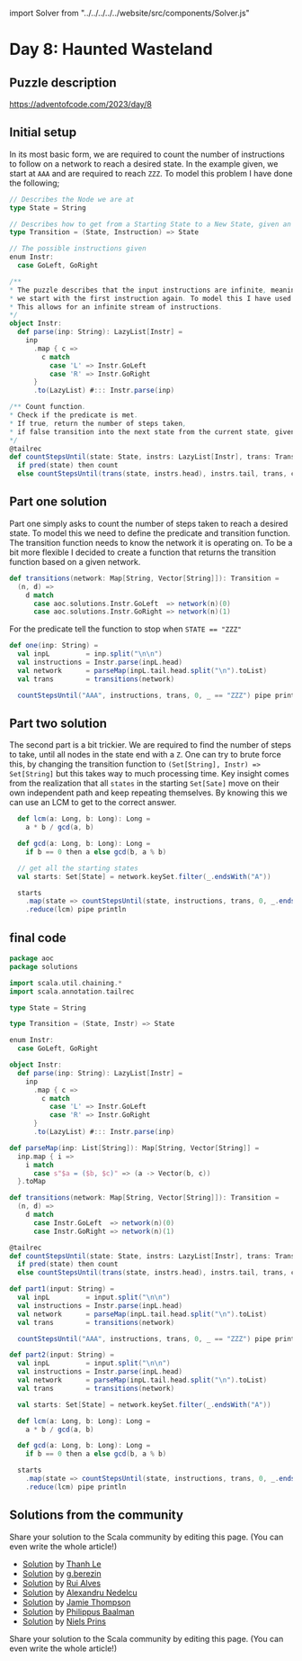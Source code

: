 import Solver from "../../../../../website/src/components/Solver.js"

# Day 8: Haunted Wasteland

## Puzzle description

https://adventofcode.com/2023/day/8

## Initial setup
In its most basic form, we are required to count the number of instructions to follow on a network to reach a desired state. In the example given, we start at `AAA` and are required to reach `ZZZ`. To model this problem I have done the following;

```scala
// Describes the Node we are at
type State = String

// Describes how to get from a Starting State to a New State, given an instruction
type Transition = (State, Instruction) => State

// The possible instructions given
enum Instr:
  case GoLeft, GoRight

/**
* The puzzle describes that the input instructions are infinite, meaning that if there a no instructions left,
* we start with the first instruction again. To model this I have used a `LazyList[Instruction]`.
* This allows for an infinite stream of instructions.
*/
object Instr:
  def parse(inp: String): LazyList[Instr] =
    inp
      .map { c =>
        c match
          case 'L' => Instr.GoLeft
          case 'R' => Instr.GoRight
      }
      .to(LazyList) #::: Instr.parse(inp)

/** Count function.
* Check if the predicate is met.
* If true, return the number of steps taken,
* if false transition into the next state from the current state, given the first instruction.
*/
@tailrec
def countStepsUntil(state: State, instrs: LazyList[Instr], trans: Transition, count: Int, pred: State => Boolean): Int =
  if pred(state) then count
  else countStepsUntil(trans(state, instrs.head), instrs.tail, trans, count + 1, pred)
```

## Part one solution
Part one simply asks to count the number of steps taken to reach a desired state. To model this we need to define the predicate and transition function.
The transition function needs to know the network it is operating on. To be a bit more flexible I decided to create a function that returns the transition function based on a given network.
```scala
def transitions(network: Map[String, Vector[String]]): Transition =
  (n, d) =>
    d match
      case aoc.solutions.Instr.GoLeft  => network(n)(0)
      case aoc.solutions.Instr.GoRight => network(n)(1)
```

For the predicate tell the function to stop when `STATE == "ZZZ"`
```scala
def one(inp: String) =
  val inpL         = inp.split("\n\n")
  val instructions = Instr.parse(inpL.head)
  val network      = parseMap(inpL.tail.head.split("\n").toList)
  val trans        = transitions(network)

  countStepsUntil("AAA", instructions, trans, 0, _ == "ZZZ") pipe println
```

## Part two solution
The second part is a bit trickier. We are required to find the number of steps to take, until all nodes in the state end with a `Z`. One can try to brute force this, by changing the transition function to `(Set[String], Instr) => Set[String]` but this takes way to much processing time.
Key insight comes from the realization that all `states` in the starting `Set[Sate]` move on their own independent path and keep repeating themselves. By knowing this we can use an LCM to get to the correct answer. 

```scala
  def lcm(a: Long, b: Long): Long =
    a * b / gcd(a, b)

  def gcd(a: Long, b: Long): Long =
    if b == 0 then a else gcd(b, a % b)

  // get all the starting states
  val starts: Set[State] = network.keySet.filter(_.endsWith("A"))

  starts
    .map(state => countStepsUntil(state, instructions, trans, 0, _.endsWith("Z")).toLong)  // for each state find the cycle time
    .reduce(lcm) pipe println
```

## final code
```scala
package aoc
package solutions

import scala.util.chaining.*
import scala.annotation.tailrec

type State = String

type Transition = (State, Instr) => State

enum Instr:
  case GoLeft, GoRight

object Instr:
  def parse(inp: String): LazyList[Instr] =
    inp
      .map { c =>
        c match
          case 'L' => Instr.GoLeft
          case 'R' => Instr.GoRight
      }
      .to(LazyList) #::: Instr.parse(inp)

def parseMap(inp: List[String]): Map[String, Vector[String]] =
  inp.map { i =>
    i match
      case s"$a = ($b, $c)" => (a -> Vector(b, c))
  }.toMap

def transitions(network: Map[String, Vector[String]]): Transition =
  (n, d) =>
    d match
      case Instr.GoLeft  => network(n)(0)
      case Instr.GoRight => network(n)(1)

@tailrec
def countStepsUntil(state: State, instrs: LazyList[Instr], trans: Transition, count: Int, pred: State => Boolean): Int =
  if pred(state) then count
  else countStepsUntil(trans(state, instrs.head), instrs.tail, trans, count + 1, pred)

def part1(input: String) = 
  val inpL         = input.split("\n\n")
  val instructions = Instr.parse(inpL.head)
  val network      = parseMap(inpL.tail.head.split("\n").toList)
  val trans        = transitions(network)

  countStepsUntil("AAA", instructions, trans, 0, _ == "ZZZ") pipe println

def part2(input: String) = 
  val inpL         = input.split("\n\n")
  val instructions = Instr.parse(inpL.head)
  val network      = parseMap(inpL.tail.head.split("\n").toList)
  val trans        = transitions(network)

  val starts: Set[State] = network.keySet.filter(_.endsWith("A"))

  def lcm(a: Long, b: Long): Long =
    a * b / gcd(a, b)

  def gcd(a: Long, b: Long): Long =
    if b == 0 then a else gcd(b, a % b)

  starts
    .map(state => countStepsUntil(state, instructions, trans, 0, _.endsWith("Z")).toLong)
    .reduce(lcm) pipe println
```

## Solutions from the community

Share your solution to the Scala community by editing this page. (You can even write the whole article!)

- [Solution](https://github.com/lenguyenthanh/aoc-2023/blob/main/Day08.scala) by [Thanh Le](https://github.com/lenguyenthanh)
- [Solution](https://github.com/GrigoriiBerezin/advent_code_2023/tree/master/task08/src/main/scala) by [g.berezin](https://github.com/GrigoriiBerezin)
- [Solution](https://github.com/xRuiAlves/advent-of-code-2023/blob/main/Day8.scala) by [Rui Alves](https://github.com/xRuiAlves/)
- [Solution](https://github.com/alexandru/advent-of-code/blob/main/scala3/2023/src/main/scala/day8.scala) by [Alexandru Nedelcu](https://github.com/alexandru/)
- [Solution](https://github.com/bishabosha/advent-of-code-2023/blob/main/2023-day08.scala) by [Jamie Thompson](https://github.com/bishabosha)
- [Solution](https://github.com/Philippus/adventofcode/blob/main/src/main/scala/adventofcode2023/Day08.scala) by [Philippus Baalman](https://github.com/philippus)
- [Solution](https://github.com/prinsniels/AdventOfCode2023/blob/main/src/main/scala/solutions/day08.scala) by [Niels Prins](https://github.com/prinsniels)

Share your solution to the Scala community by editing this page. (You can even write the whole article!)
